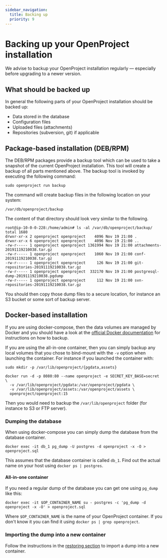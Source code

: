 ```yaml
---
sidebar_navigation:
  title: Backing up
  priority: 9
---
```


# Backing up your OpenProject installation

We advise to backup your OpenProject installation regularly — especially before upgrading to a newer version.

## What should be backed up

In general the following parts of your OpenProject installation should be backed up:

- Data stored in the database
- Configuration files
- Uploaded files (attachments)
- Repositories (subversion, git) if applicable

## Package-based installation (DEB/RPM)

The DEB/RPM packages provide a backup tool which can be used to take a snapshot
of the current OpenProject installation. This tool will create a backup of
all parts mentioned above. The backup tool is invoked by executing the following
command:

```shell
sudo openproject run backup
```

The command will create backup files in the following location on your system:

```shell
/var/db/openproject/backup
```

The content of that directory should look very similar to the following.

```shell
root@ip-10-0-0-228:/home/admin# ls -al /var/db/openproject/backup/
total 1680
drwxr-xr-x 2 openproject openproject    4096 Nov 19 21:00 .
drwxr-xr-x 6 openproject openproject    4096 Nov 19 21:00 ..
-rw-r----- 1 openproject openproject 1361994 Nov 19 21:00 attachments-20191119210038.tar.gz
-rw-r----- 1 openproject openproject    1060 Nov 19 21:00 conf-20191119210038.tar.gz
-rw-r----- 1 openproject openproject     126 Nov 19 21:00 git-repositories-20191119210038.tar.gz
-rw-r----- 1 openproject openproject  332170 Nov 19 21:00 postgresql-dump-20191119210038.pgdump
-rw-r----- 1 openproject openproject     112 Nov 19 21:00 svn-repositories-20191119210038.tar.gz
```

You should then copy those dump files to a secure location, for instance an S3 bucket or some sort of backup server.

## Docker-based installation

If you are using docker-compose, then the data volumes are managed by Docker and you should have a look at the [official Docker documentation](https://docs.docker.com/storage/volumes/) for instructions on how to backup.

If you are using the all-in-one container, then you can simply backup any local volumes that you chose to bind-mount with the `-v` option when launching the container. For instance if you launched the container with:

```shell
sudo mkdir -p /var/lib/openproject/{pgdata,assets}

docker run -d -p 8080:80 --name openproject -e SECRET_KEY_BASE=secret \
  -v /var/lib/openproject/pgdata:/var/openproject/pgdata \
  -v /var/lib/openproject/assets:/var/openproject/assets \
  openproject/openproject:15
```

Then you would need to backup the `/var/lib/openproject` folder (for instance to S3 or FTP server).

### Dumping the database

When using docker-compose you can simply dump the database from the database container.

```shell
docker exec -it db_1 pg_dump -U postgres -d openproject -x -O > openproject.sql
```

This assumes that the database container is called `db_1`. Find out the actual name on your host using `docker ps | postgres`.

#### All-in-one container

If you need a regular dump of the database you can get one using `pg_dump` like this:

```shell
docker exec -it $OP_CONTAINER_NAME su - postgres -c 'pg_dump -d openproject -x -O' > openproject.sql
```

Where `$OP_CONTAINER_NAME` is the name of your OpenProject container. If you don't know it you can find it using `docker ps | grep openproject`.

### Importing the dump into a new container

Follow the instructions in the [restoring section](../restoring/#docker-based-installation) to import a dump into a new container.
